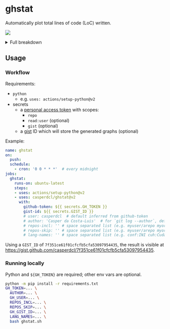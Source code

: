 # ghstat

Automatically plot total lines of code (LoC) written.

![](https://gist.githubusercontent.com/casperdcl/7f351ce61f01cfcfb5cfa53097954435/raw/ghstats-a.png)

<details><summary>Full breakdown</summary><img src="https://gist.githubusercontent.com/casperdcl/7f351ce61f01cfcfb5cfa53097954435/raw/ghstats-b-full.png"/></details>

## Usage

### Workflow

Requirements:

- `python`
  + e.g. `uses: actions/setup-python@v2`
- secrets
  + a [personal access token][PAT] with scopes:
    + `repo`
    + `read:user` (optional)
    + `gist` (optional)
  + a [gist] ID which will store the generated graphs (optional)

[PAT]: https://github.com/settings/tokens
[gist]: https://docs.github.com/en/free-pro-team@latest/github/writing-on-github/editing-and-sharing-content-with-gists

Example:

```yaml
name: ghstat
on:
  push:
  schedule:
    - cron: '0 0 * * *'  # every midnight
jobs:
  ghstat:
    runs-on: ubuntu-latest
    steps:
    - uses: actions/setup-python@v2
    - uses: casperdcl/ghstat@v2
      with:
        github-token: ${{ secrets.GH_TOKEN }}
        gist-id: ${{ secrets.GIST_ID }}
        # user: casperdcl  # default inferred from github-token
        # author: 'Casper da Costa-Luis'  # for `git log --author`, default inferred
        # repos-incl: '' # space separated list (e.g. myuser/arepo myorg/arepo)
        # repos-skip: '' # space separated list (e.g. myuser/arepo myorg/arepo conda-forge)
        # lang-names: '' # space separated list (e.g. conf:INI cuh:Cuda)
```

Using a `GIST_ID` of `7f351ce61f01cfcfb5cfa53097954435`, the result is visible at https://gist.github.com/casperdcl/7f351ce61f01cfcfb5cfa53097954435.

### Running locally

Python and `${GH_TOKEN}` are required; other env vars are optional.

```bash
python -m pip install -r requirements.txt
GH_TOKEN=... \
  AUTHOR=... \
  GH_USER=... \
  REPOS_INCL=... \
  REPOS_SKIP=... \
  GH_GIST_ID=... \
  LANG_NAMES=... \
  bash ghstat.sh
```
